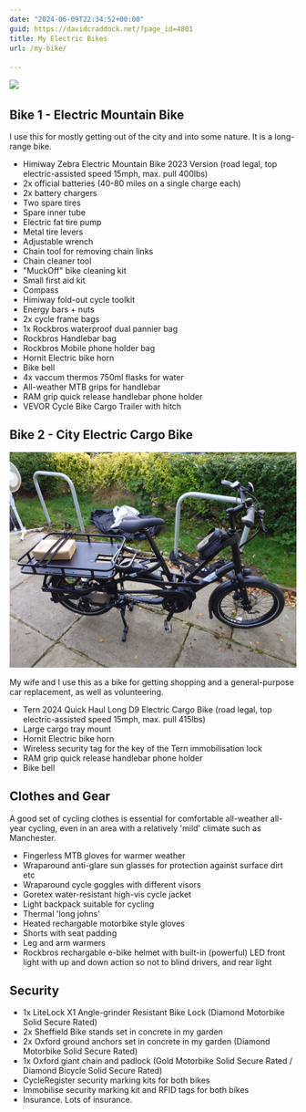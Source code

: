 ```yaml
---
date: "2024-06-09T22:34:52+00:00"
guid: https://davidcraddock.net/?page_id=4801
title: My Electric Bikes
url: /my-bike/

---
```

[![](/wp-content/uploads/2024/06/himiway.jpg)](/wp-content/uploads/2024/06/himiway.jpg)

## Bike 1 - Electric Mountain Bike

I use this for mostly getting out of the city and into some nature. It is a long-range bike.

- Himiway Zebra Electric Mountain Bike 2023 Version (road legal, top electric-assisted speed 15mph, max. pull 400lbs)
- 2x official batteries (40-80 miles on a single charge each)
- 2x battery chargers
- Two spare tires
- Spare inner tube
- Electric fat tire pump
- Metal tire levers
- Adjustable wrench
- Chain tool for removing chain links
- Chain cleaner tool
- "MuckOff" bike cleaning kit
- Small first aid kit
- Compass
- Himiway fold-out cycle toolkit
- Energy bars + nuts
- 2x cycle frame bags
- 1x Rockbros waterproof dual pannier bag
- Rockbros Handlebar bag
- Rockbros Mobile phone holder bag
- Hornit Electric bike horn
- Bike bell
- 4x vaccum thermos 750ml flasks for water
- All-weather MTB grips for handlebar
- RAM grip quick release handlebar phone holder
- VEVOR Cycle Bike Cargo Trailer with hitch

## Bike 2 - City Electric Cargo Bike

![image](bike.jpg)

My wife and I use this as a bike for getting shopping and a general-purpose car replacement, as well as volunteering.

- Tern 2024 Quick Haul Long D9 Electric Cargo Bike (road legal, top electric-assisted speed 15mph, max. pull 415lbs)
- Large cargo tray mount
- Hornit Electric bike horn
- Wireless security tag for the key of the Tern immobilisation lock
- RAM grip quick release handlebar phone holder
- Bike bell

## Clothes and Gear

A good set of cycling clothes is essential for comfortable all-weather all-year cycling, even in an area with a relatively 'mild' climate such as Manchester.

- Fingerless MTB gloves for warmer weather
- Wraparound anti-glare sun glasses for protection against surface dirt etc
- Wraparound cycle goggles with different visors
- Goretex water-resistant high-vis cycle jacket
- Light backpack suitable for cycling
- Thermal 'long johns'
- Heated rechargable motorbike style gloves
- Shorts with seat padding
- Leg and arm warmers
- Rockbros rechargable e-bike helmet with built-in (powerful) LED front light with up and down action so not to blind drivers, and rear light

## Security

* 1x LiteLock X1 Angle-grinder Resistant Bike Lock (Diamond Motorbike Solid Secure Rated)
* 2x Sheffield Bike stands set in concrete in my garden
* 2x Oxford ground anchors set in concrete in my garden (Diamond Motorbike Solid Secure Rated)
* 1x Oxford giant chain and padlock (Gold Motorbike Solid Secure Rated / Diamond Bicycle Solid Secure Rated)
* CycleRegister security marking kits for both bikes
* Immobilise security marking kit and RFID tags for both bikes
* Insurance. Lots of insurance.

